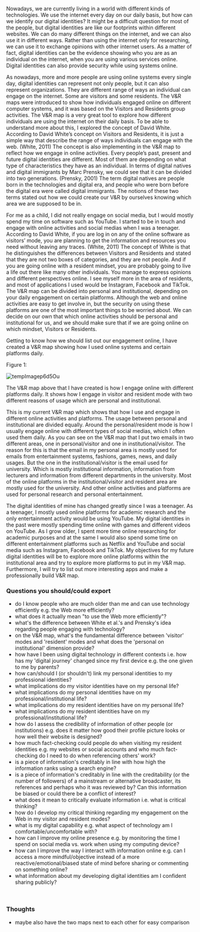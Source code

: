 Nowadays, we are currently living in a world with different kinds of technologies. We use the internet every day on our daily basis, but how can we identify our digital identities? It might be a difficult question for most of the people, but digital identities are like our footprints within different websites. We can do many different things on the internet, and we can also use it in different ways. Rather than using the internet only for researching, we can use it to exchange opinions with other internet users. As a matter of fact, digital identities can be the evidence showing who you are as an individual on the internet, when you are using various services online. Digital identities can also provide security while using systems online. 

As nowadays, more and more people are using online systems every single day, digital identities can represent not only people, but it can also represent organizations. They are different range of ways an individual can engage on the internet. Some are visitors and some residents. The V&R maps were introduced to show how individuals engaged online on different computer systems, and it was based on the Visitors and Residents group activities. The V&R map is a very great tool to explore how different individuals are using the internet on their daily basis. To be able to understand more about this, I explored the concept of David White. According to David White’s concept on Visitors and Residents, it is just a simple way that describe the range of ways individuals can engage with the web. (White, 2011) The concept is also implementing in the V&R map to reflect how we engage in online activities. Every people’s past, present and future digital identities are different. Most of them are depending on what type of characteristics they have as an individual. In terms of digital natives and digital immigrants by Marc Prensky, we could see that it can be divided into two generations. (Prensky, 2001) The term digital natives are people born in the technologies and digital era, and people who were born before the digital era were called digital immigrants. The notions of these two terms stated out how we could create our V&R by ourselves knowing which area we are supposed to be in. 

For me as a child, I did not really engage on social media, but I would mostly spend my time on software such as YouTube. I started to be in touch and engage with online activities and social medias when I was a teenager. According to David White, if you are log in on any of the online software as visitors’ mode, you are planning to get the information and resources you need without leaving any traces. (White, 2011) The concept of White is that he distinguishes the differences between Visitors and Residents and stated that they are not two boxes of categories, and they are not people. And if you are going online with a resident mindset, you are probably going to live a life out there like many other individuals. You manage to express opinions and different perspectives online. I see myself more in the area of residents, and most of applications I used would be Instagram, Facebook and TikTok.  The V&R map can be divided into personal and institutional, depending on your daily engagement on certain platforms. Although the web and online activities are easy to get involve in, but the security on using these platforms are one of the most important things to be worried about. We can decide on our own that which online activities should be personal and institutional for us, and we should make sure that if we are going online on which mindset, Visitors or Residents. 

Getting to know how we should list out our engagement online, I have created a V&R map showing how I used online systems and certain platforms daily. 

Figure 1:


![tempImagep6d5Ou](https://user-images.githubusercontent.com/92858097/145196131-53336a5c-e255-4388-b3ef-ee592d2222ad.gif)


The V&R map above that I have created is how I engage online with different platforms daily. It shows how I engage in visitor and resident mode with two different reasons of usage which are personal and institutional.

This is my current V&R map which shows that how I use and engage in different online activities and platforms. The usage between personal and institutional are divided equally. Around the personal/resident mode is how I usually engage online with different types of social medias, which I often used them daily.  As you can see on the V&R map that I put two emails in two different areas, one in personal/visitor and one in institutional/visitor. The reason for this is that the email in my personal area is mostly used for emails from entertainment systems, fashions, games, news, and daily usages. But the one in the institutional/visitor is the email used for university. Which is mostly institutional information, information from lecturers and information from different departments in the university. Most of the online platforms in the institutional/visitor and resident area are mostly used for the university. And other online activities and platforms are used for personal research and personal entertainment. 

The digital identities of mine has changed greatly since I was a teenager. As a teenager, I mostly used online platforms for academic research and the only entertainment activity would be using YouTube. My digital identities in the past were mostly spending time online with games and different videos on YouTube. As I grow older, I spent more time online researching for academic purposes and at the same I would also spend some time on different entertainment platforms such as Netflix and YouTube and social media such as Instagram, Facebook and TikTok. My objectives for my future digital identities will be to explore more online platforms within the institutional area and try to explore more platforms to put in my V&R map. Furthermore, I will try to list out more interesting apps and make a professionally build V&R map. 




### Questions you should/could export 
- do I know people who are much older than me and can use technology efficiently e.g. the Web more efficiently?
- what does it actually mean "to use the Web more efficiently"?
- what's the difference between White et al.'s and Prensky's idea regarding people engaging with technology?
- on the V&R map, what's the fundamental difference between 'visitor' modes and 'resident' modes and what does the 'personal on institutional' dimension provide?
- how have I been using digital technology in different contexts i.e. how has my 'digital journey' changed since my first device e.g. the one given to me by parents?
- how can/should I (or shouldn't) link my personal identities to my professional identities?
- what implications do my visitor identities have on my personal life?
- what implications do my personal identities have on my professional/institutional life?
- what implications do my resident identities have on my personal life?
- what implications do my resident identities have on my professional/institutional life?
- how do I assess the credibility of information of other people (or institutions) e.g. does it matter how good their profile picture looks or how well their website is designed? 
- how much fact-checking could people do when visiting my resident identities e.g. my websites or social accounts and who much fact-checking do I need to do when referencing others' work?
- is a piece of information's creditably in line with how high the information ranks using a search engine?
- is a piece of information's creditably in line with the creditability (or the number of followers) of a mainstream or alternative broadcaster, its references and perhaps who it was reviewed by? Can this information be biased or could there be a conflict of interest? 
- what does it mean to critically evaluate information i.e. what is critical thinking?
- how do I develop my critical thinking regarding my engagement on the Web in my visitor and resident modes?
- what is my digital capability e.g. what aspect of technology am I comfortable/uncomfortable with?
- how can I improve my online presence e.g. by monitoring the time I spend on social media vs. work when using my computing device?
- how can I improve the way I interact with information online e.g. can I access a more mindful/objective instead of a more reactive/emotional/biased state of mind before sharing or commenting on something online?
- what information about my developing digital identities am I confident sharing publicly?

<br>

### Thoughts
- maybe also have the two maps next to each other for easy comparison


